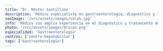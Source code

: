 ```yaml
---
title: 'Dr. Néstor Santillano'
description: 'Médico especialista en gastroenterología, diagnóstico y tratamiento de enfermedades del sistema digestivo y endoscopía digestiva.'
seoImage: '/src/assets/images/colab.jpg'
info: 'Médico con amplia experiencia en el diagnóstico y tratamiento de enfermedades del sistema digestivo, incluyendo trastornos del tracto gastrointestinal, páncreas, hígado, conductos biliares y vesícula biliar. Su práctica abarca áreas especializadas como la endoscopia digestiva, hepatología, enfermedad celíaca y enfermedad inflamatoria intestinal.'
photo: '/src/assets/images/dricon.png'
especialidad: 'Gastroenterología'
centros: ['centro-hepatobiliar']
tags: ['Gastroenterología']
---
```

